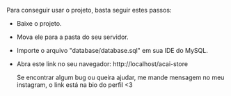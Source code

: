 Para conseguir usar o projeto, basta seguir estes passos:

- Baixe o projeto.
- Mova ele para a pasta do seu servidor.
- Importe o arquivo "database/database.sql" em sua IDE do MySQL.
- Abra este link no seu navegador: http://localhost/acai-store

  Se encontrar algum bug ou queira ajudar, me mande mensagem no meu instagram, o link está na bio do perfil <3
